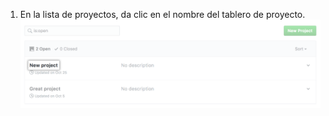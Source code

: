 1. En la lista de proyectos, da clic en el nombre del tablero de proyecto. ![Selecciona el proyecto](/assets/images/help/projects/select-project.png)
